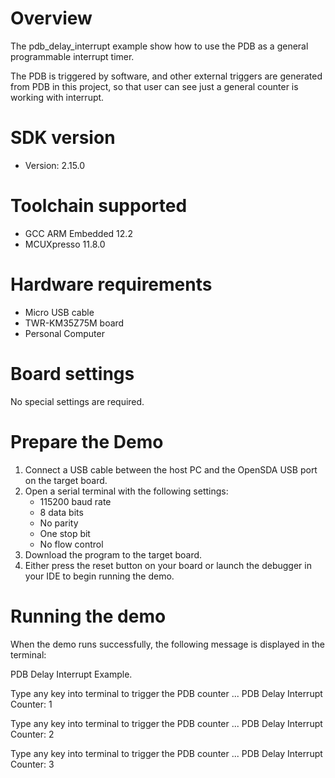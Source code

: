 Overview
========

The pdb_delay_interrupt example show how to use the PDB as a general programmable interrupt timer.

The PDB is triggered by software, and other external triggers are generated from PDB in this project,
so that user can see just a general counter is working with interrupt.

SDK version
===========
- Version: 2.15.0

Toolchain supported
===================
- GCC ARM Embedded  12.2
- MCUXpresso  11.8.0

Hardware requirements
=====================
- Micro USB cable
- TWR-KM35Z75M board
- Personal Computer

Board settings
==============
No special settings are required.

Prepare the Demo
================
1.  Connect a USB cable between the host PC and the OpenSDA USB port on the target board.
2.  Open a serial terminal with the following settings:
    - 115200 baud rate
    - 8 data bits
    - No parity
    - One stop bit
    - No flow control
3.  Download the program to the target board.
4.  Either press the reset button on your board or launch the debugger in your IDE to begin running the demo.

Running the demo
================
When the demo runs successfully, the following message is displayed in the terminal:

PDB Delay Interrupt Example.

Type any key into terminal to trigger the PDB counter ...
PDB Delay Interrupt Counter: 1

Type any key into terminal to trigger the PDB counter ...
PDB Delay Interrupt Counter: 2

Type any key into terminal to trigger the PDB counter ...
PDB Delay Interrupt Counter: 3

